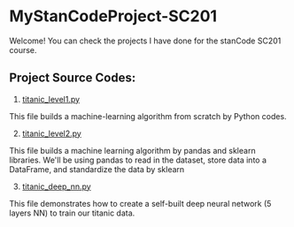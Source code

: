 # MyStanCodeProject-SC201
Welcome! You can check the projects I have done for the stanCode SC201 course.

## Project Source Codes:
1. [titanic_level1.py](https://github.com/zephyr-hhchung/MyStanCodeProject-SC201/blob/main/titanic_level1.py)

This file builds a machine-learning algorithm from scratch by Python codes.

2. [titanic_level2.py](https://github.com/zephyr-hhchung/MyStanCodeProject-SC201/blob/main/titanic_level2.py)

This file builds a machine learning algorithm by pandas and sklearn libraries. We'll be using pandas to read in the dataset, store data into a DataFrame, and standardize the data by sklearn

3. [titanic_deep_nn.py](https://github.com/zephyr-hhchung/MyStanCodeProject-SC201/blob/main/titanic_deep_nn.py)

This file demonstrates how to create a self-built deep neural network (5 layers NN) to train our titanic data.
